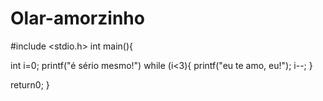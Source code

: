 # Olar-amorzinho
#include <stdio.h>
int main(){

int i=0; 
  printf("é sério mesmo!")
  while (i<3){
    printf("eu te amo, eu!");
    i--;
  }
 
return0;
}
